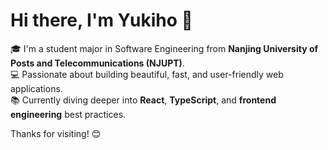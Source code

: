 # Hi there, I'm Yukiho 👋

🎓 I'm a student major in Software Engineering from **Nanjing University of Posts and Telecommunications (NJUPT)**.  
💻 Passionate about building beautiful, fast, and user-friendly web applications.  
📚 Currently diving deeper into **React**, **TypeScript**, and **frontend engineering** best practices. 

Thanks for visiting! 😊
